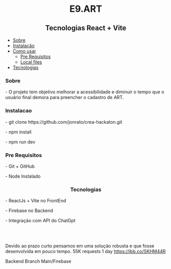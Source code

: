 
<h1 align="center">  E9.ART  </h1>

<h2 align="center">
Tecnologias React + Vite
</h2>

<!--ts-->
   * [Sobre](#Sobre)
   * [Instalação](#instalacao)
   * [Como usar](#como-usar)
      * [Pre Requisitos](#pre-requisitos)
      * [Local files](#local-files)
   * [Tecnologias](#tecnologias)
     
<!--te-->

<h3 align="">Sobre</h3>

<p align=""> - O projeto tem objetivo melhorar a acessibilidade e diminuir o tempo que o usuário final demora para preencher o cadastro de ART. </p>


<h3 align="">Instalacao</h3>

<p align=""> - git clone https://github.com/jonrato/crea-hackaton.git  </p>
<p align=""> - npm install </p>
<p align=""> - npm run dev </p>

<h3 align="">Pre Requisitos</h3>

<p align=""> - Git + GitHub
<p align=""> - Node Instalado


<h3 align="center">Tecnologias </h3>

<p align="">  - ReactJs + Vite no FrontEnd</p>
<p align="">  - Firebase no Backend 
<p> - Integração com API do ChatGpt</p>


<br></br>

 Devido ao prazo curto pensamos em uma solução robusta e que fosse desenvolvida em pouco tempo.
 55K requests 1 day
https://ibb.co/SKHM44R

Backend Branch Main/Firebase
